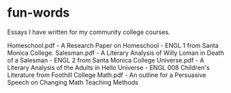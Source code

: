 # fun-words
Essays I have written for my community college courses. 

Homeschool.pdf - A Research Paper on Homeschool - ENGL 1 from Santa Monica College.
Salesman.pdf - A Literary Analysis of Willy Loman in Death of a Salesman - ENGL 2 from Santa Monica College
Universe.pdf - A Literary Analysis of the Adults in Hello Universe - ENGL 008 Children's Literature from Foothill College
Math.pdf - An outline for a Persuasive Speech on Changing Math Teaching Methods
